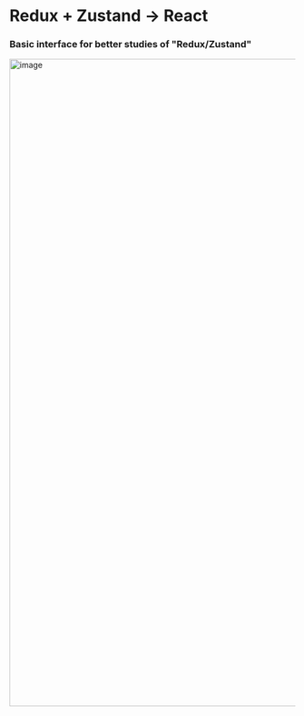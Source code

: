 # Redux + Zustand -> React

### Basic interface for better studies of "Redux/Zustand"
<img width="1140" alt="image" src="https://github.com/user-attachments/assets/9a1d6e3e-f1cb-4739-8b6d-be82603ed629">
